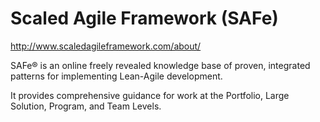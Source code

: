 # Scaled Agile Framework (SAFe)

http://www.scaledagileframework.com/about/

SAFe® is an online freely revealed knowledge base of proven, integrated patterns for implementing Lean-Agile development.

It provides comprehensive guidance for work at the Portfolio, Large Solution, Program, and Team Levels.
